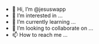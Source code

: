 - 👋 Hi, I’m @jesuswapp
- 👀 I’m interested in ...
- 🌱 I’m currently learning ...
- 💞️ I’m looking to collaborate on ...
- 📫 How to reach me ...

<!---
jesuswapp/jesuswapp is a ✨ special ✨ repository because its `README.md` (this file) appears on your GitHub profile.
You can click the Preview link to take a look at your changes.
--->
